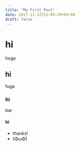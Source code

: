 ```yaml
---
title: "My First Post"
date: 2017-11-22T21:09:29+09:00
draft: false
---
```


# hi

hoge

## hi

fuga

### hi

bar

#### hi

- thanks!
- (ΦωΦ)

